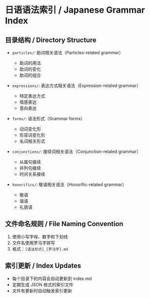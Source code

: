 # 日语语法索引 / Japanese Grammar Index

## 目录结构 / Directory Structure

- `particles/`: 助词相关语法（Particles-related grammar）
  - 助词的用法
  - 助词的变化
  - 助词的组合

- `expressions/`: 表达方式相关语法（Expression-related grammar）
  - 特定表达方式
  - 情感表达
  - 意向表达

- `forms/`: 语法形式（Grammar forms）
  - 动词变化形
  - 形容词变化形
  - 名词相关形式

- `conjunctions/`: 接续词相关语法（Conjunction-related grammar）
  - 从属句接续
  - 并列句接续
  - 时间关系接续

- `honorifics/`: 敬语相关语法（Honorific-related grammar）
  - 敬语
  - 谐语
  - 礼貌语

## 文件命名规则 / File Naming Convention

1. 使用小写字母、数字和下划线
2. 文件名使用罗马字拼写
3. 格式：`[语法形式]_[罗马字].md`

## 索引更新 / Index Updates

- 每个目录下的内容会自动更新到 index.md
- 定期生成 JSON 格式的索引文件
- 文件有更新时自动触发索引更新